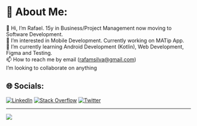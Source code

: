 # 💫 About Me:


👋 Hi, I’m Rafael. 15y in Business/Project Management now moving to Software Development.
<br>👀 I’m interested in Mobile Development. Currently working on MATip App.
<br>🌱 I’m currently learning Android Development (Kotlin), Web Development, Figma and Testing.
<br>📫 How to reach me by email (rafamsilva@gmail.com)
<br>   I’m looking to collaborate on anything

## 🌐 Socials:
[![LinkedIn](https://img.shields.io/badge/LinkedIn-%230077B5.svg?logo=linkedin&logoColor=white)](https://linkedin.com/in/rafamsilva) [![Stack Overflow](https://img.shields.io/badge/-Stackoverflow-FE7A16?logo=stack-overflow&logoColor=white)](https://stackoverflow.com/users/12152180) [![Twitter](https://img.shields.io/badge/Twitter-%231DA1F2.svg?logo=Twitter&logoColor=white)](https://twitter.com/rafamsilva) 

---
[![](https://visitcount.itsvg.in/api?id=rafaover&icon=5&color=6)](https://visitcount.itsvg.in)

<!-- Proudly created with GPRM ( https://gprm.itsvg.in ) -->
